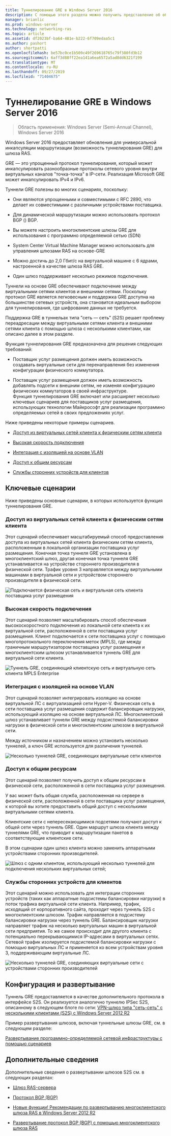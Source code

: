 ```yaml
---
title: Туннелирование GRE в Windows Server 2016
description: С помощью этого раздела можно получить представление об обновлениях функции туннелирования GRE для шлюза RAS в Windows Server 2016.
manager: brianlic
ms.prod: windows-server
ms.technology: networking-ras
ms.topic: article
ms.assetid: df2023bf-ba64-481e-b222-6f709edaa5c1
ms.author: pashort
author: shortpatti
ms.openlocfilehash: be57bc0ce1b509c49f269618765c79f380fd3b12
ms.sourcegitcommit: 6aff3d88ff22ea141a6ea6572a5ad8dd6321f199
ms.translationtype: MT
ms.contentlocale: ru-RU
ms.lasthandoff: 09/27/2019
ms.locfileid: "71404675"
---
```

# <a name="gre-tunneling-in-windows-server-2016"></a>Туннелирование GRE в Windows Server 2016

>Область применения: Windows Server (Semi-Annual Channel), Windows Server 2016

Windows Server 2016 предоставляет обновления для универсальной инкапсуляции маршрутизации \(возможность туннелирования GRE\) для шлюза RAS.  
  
GRE — это упрощенный протокол туннелирования, который может инкапсулировать разнообразные протоколы сетевого уровня внутри виртуальных каналов "точка-точка" в IP-сети. Реализация Microsoft GRE может инкапсулировать IPv4 и IPv6.  
  
Туннели GRE полезны во многих сценариях, поскольку:  
  
-   Они являются упрощенными и совместимыми с RFC 2890, что делает их совместимыми с различными устройствами поставщика.  
  
-   Для динамической маршрутизации можно использовать протокол BGP \(\) BGP.  
  
-   Вы можете настроить многоклиентские шлюзы GRE для использования с программно определяемой сетью \(SDN\)
  
-   System Center Virtual Machine Manager можно использовать для управления шлюзами RAS на основе\-GRE
  
-   Можно достичь до 2,0 Гбит/с на виртуальной машине с 6 ядрами, настроенной в качестве шлюза RAS GRE.
  
-   Один шлюз поддерживает несколько режимов подключения.  
  
Туннели на основе GRE обеспечивают подключение между виртуальными сетями клиентов и внешними сетями. Поскольку протокол GRE является легковесным и поддержка GRE доступна на большинстве сетевых устройств, она становится идеальным выбором для туннелирования, где шифрование данных не требуется. 

Поддержка GRE в туннельах типа "сеть — сеть" (S2S) решает проблему переадресации между виртуальными сетями клиента и внешними сетями клиента с помощью шлюза с несколькими клиентами, как описано далее в этом разделе.  
  
Функция туннелирования GRE предназначена для решения следующих требований:  
  
-   Поставщик услуг размещения должен иметь возможность создавать виртуальные сети для перенаправления без изменения конфигурации физического коммутатора.  
  
-   Поставщик услуг размещения должен иметь возможность добавлять подсети к внешним сетям, не изменяя конфигурацию физических коммутаторов в своей инфраструктуре.  
Функция туннелирования GRE включает или расширяет несколько ключевых сценариев для поставщиков услуг размещения, использующих технологии Майкрософт для реализации программно определяемых сетей в своих предложениях услуг.  
  
Ниже приведены некоторые примеры сценариев.  
  
-   [Доступ из виртуальных сетей клиента к физическим сетям клиента](#BKMK_Access)  
  
-   [Высокая скорость подключения](#BKMK_Speed)  
  
-   [Интеграция с изоляцией на основе VLAN](#BKMK_Integration)  
  
-   [Доступ к общим ресурсам](#BKMK_Shared)  
  
-   [Службы сторонних устройств для клиентов](#BKMK_thirdparty)  
  
## <a name="key-scenarios"></a>Ключевые сценарии

Ниже приведены основные сценарии, в которых используется функция туннелирования GRE.  
  
### <a name="BKMK_Access"></a>Доступ из виртуальных сетей клиента к физическим сетям клиента

Этот сценарий обеспечивает масштабируемый способ предоставления доступа из виртуальных сетей клиента физическим сетям клиента, расположенным в локальной организации поставщика услуг размещения. Конечная точка туннеля GRE установлена в многоклиентский шлюз, другая конечная точка туннеля GRE устанавливается на устройстве стороннего производителя в физической сети. Трафик уровня 3 направляется между виртуальными машинами в виртуальной сети и устройством стороннего производителя в физической сети.  
  
![Подключается физическая сеть и виртуальная сеть клиента поставщика услуг размещения](../../media/gre-tunneling-in-windows-server/GRE_.png)  
  
### <a name="BKMK_Speed"></a>Высокая скорость подключения

Этот сценарий позволяет масштабировать способ обеспечения высокоскоростного подключения из локальной сети клиента к их виртуальной сети, расположенной в сети поставщика услуг размещения. Клиент подключается к сети поставщика услуг с помощью многопротокольного переключения меток (MPLS), где между граничным маршрутизатором поставщика услуг размещения и многоклиентским шлюзом устанавливается туннель GRE для виртуальной сети клиента.  
  
![Туннель GRE, соединяющий клиентскую сеть и виртуальную сеть клиента MPLS Enterprise](../../media/gre-tunneling-in-windows-server/GRE-.png)  
  
### <a name="BKMK_Integration"></a>Интеграция с изоляцией на основе VLAN

Этот сценарий позволяет интегрировать изоляцию на основе виртуальной ЛС с виртуализацией сети Hyper-V. Физическая сеть в сети поставщика услуг размещения содержит балансировщик нагрузки, использующий изоляцию на основе виртуальной ЛС. Многоклиентский шлюз устанавливает туннели GRE между подсистемой балансировки нагрузки в физической сети и многоклиентским шлюзом в виртуальной сети.  
  
Между источником и назначением можно установить несколько туннелей, а ключ GRE используется для различения туннелей.  
  
![Несколько туннелей GRE, соединяющих виртуальные сети клиентов](../../media/gre-tunneling-in-windows-server/GRE-VLANIsolation.png)  
  
### <a name="BKMK_Shared"></a>Доступ к общим ресурсам

Этот сценарий позволяет получить доступ к общим ресурсам в физической сети, расположенной в сети поставщика услуг размещения.  
  
У вас может быть общая служба, расположенная на сервере в физической сети, расположенной в сети поставщика услуг размещения, к которой вы хотите предоставить общий доступ с несколькими виртуальными сетями клиента.  
  
Клиентские сети с непересекающимися подсетями получают доступ к общей сети через туннель GRE. Один маршрут шлюза клиента между туннелями GRE, что приводит к маршрутизации пакетов в соответствующие клиентские сети.  
  
В этом сценарии один шлюз клиента можно заменить аппаратными устройствами сторонних производителей.  
  
![Шлюз с одним клиентом, использующий несколько туннелей для подключения нескольких виртуальных сетей;](../../media/gre-tunneling-in-windows-server/GRE-SharedResource.png)  
  
### <a name="BKMK_thirdparty"></a>Службы сторонних устройств для клиентов

Этот сценарий можно использовать для интеграции сторонних устройств (таких как аппаратные подсистемы балансировки нагрузки) в поток трафика виртуальной сети клиента. Например, трафик, исходящий от корпоративного сайта, проходит через туннель S2S с многоклиентским шлюзом. Трафик направляется в подсистему балансировки нагрузки через туннель GRE. Балансировщик нагрузки направляет трафик на несколько виртуальных машин в виртуальной сети предприятия. То же самое происходит для другого клиента с потенциально перекрывающимися IP-адресами в виртуальных сетях. Сетевой трафик изолируется подсистемой балансировки нагрузки с помощью виртуальных ЛС и применяется ко всем устройствам уровня 3, поддерживающим виртуальные ЛС.  
  
![Несколько туннелей GRE, соединяющих виртуальные сети с устройствами сторонних производителей](../../media/gre-tunneling-in-windows-server/GREThirdParty.png)  
  
## <a name="configuration-and-deployment"></a>Конфигурация и развертывание

Туннель GRE предоставляется в качестве дополнительного протокола в интерфейсе S2S. Он реализуется аналогично туннелю IPSec S2S, описанному в следующем блоге по сети: [VPN-шлюз типа "сеть-сеть" с несколькими клиентами (S2S) с Windows Server 2012 R2](https://blogs.technet.com/b/networking/archive/2013/09/29/multi-tenant-site-to-site-s2s-vpn-gateway-with-windows-server-2012-r2.aspx)  
  
Пример развертывания шлюзов, включая туннельные шлюзы GRE, см. в следующем разделе:  
  
[Развертывание программно-определяемой сетевой инфраструктуры с помощью сценариев](../../../networking/sdn/deploy/Deploy-a-Software-Defined-Network-infrastructure-using-scripts.md)
  
## <a name="more-information"></a>Дополнительные сведения

Дополнительные сведения о развертывании шлюзов S2S см. в следующих разделах:  
  
-   [Шлюз RAS-сервера](RAS-Gateway.md)  
  
-   [Протокол BGP &#40;BGP&#41;](../bgp/Border-Gateway-Protocol-BGP.md)  
  
-   [Новые функции! Рекомендации по развертыванию многоклиентского шлюза RAS в Windows Server 2012 R2](https://blogs.technet.com/b/wsnetdoc/archive/2014/03/26/new-windows-server-2012-r2-RAS-multitenant-gateway-deployment-guide.aspx)  
  
-   [Развертывание протокол BGP (BGP) с помощью многоклиентского шлюза RAS](https://blogs.technet.com/b/wsnetdoc/archive/2014/04/03/deploy-border-gateway-protocol-bgp-with-the-RAS-multitenant-gateway.aspx)  
  


